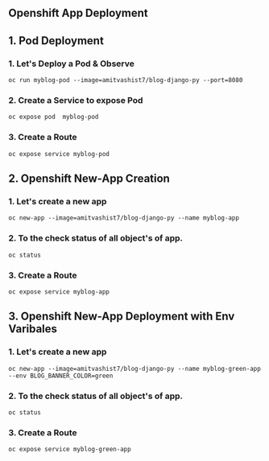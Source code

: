 ## Openshift App Deployment 

## 1. Pod Deployment 

### 1. Let's Deploy a Pod & Observe 
```
oc run myblog-pod --image=amitvashist7/blog-django-py --port=8080
```

### 2. Create a Service to expose Pod 
```
oc expose pod  myblog-pod
```

### 3. Create a Route
```
oc expose service myblog-pod
```


## 2. Openshift New-App Creation 

### 1. Let's create a new app 
```
oc new-app --image=amitvashist7/blog-django-py --name myblog-app
```

### 2. To the check status of all object's of app. 
```
oc status 
```

### 3. Create a Route
```
oc expose service myblog-app
```



## 3. Openshift New-App Deployment with Env Varibales

### 1. Let's create a new app 
```
oc new-app --image=amitvashist7/blog-django-py --name myblog-green-app --env BLOG_BANNER_COLOR=green 
```

### 2. To the check status of all object's of app. 
```
oc status 
```

### 3. Create a Route
```
oc expose service myblog-green-app 
```



